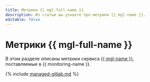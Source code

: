 ```yaml
---
title: Метрики {{ mgl-full-name }}
description: Из статьи вы узнаете про метрики {{ mgl-name }}.
editable: false
---
```


# Метрики {{ mgl-full-name }}

В этом разделе описаны метрики сервиса [{{ mgl-name }}](../../managed-gitlab/), поставляемые в {{ monitoring-name }}.

{% include [managed-gitlab.md](../../_includes/monitoring/metrics-ref/managed-gitlab.md) %}
